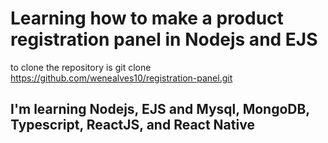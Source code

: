 # Learning how to make a product registration panel in Nodejs and EJS
to clone the repository is  git clone https://github.com/wenealves10/registration-panel.git
## I'm learning Nodejs, EJS and Mysql, MongoDB, Typescript, ReactJS, and React Native